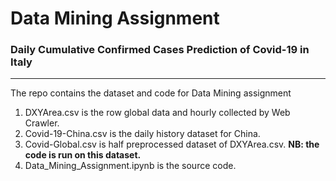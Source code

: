 # **Data Mining Assignment**
### **Daily Cumulative Confirmed Cases Prediction of Covid-19 in Italy**
---
The repo contains the dataset and code for Data Mining assignment
1. DXYArea.csv is the row global data and hourly collected by Web Crawler.
2. Covid-19-China.csv is the daily history dataset for China.
3. Covid-Global.csv is half preprocessed dataset of DXYArea.csv. **NB: the code is run on this dataset.**
4. Data_Mining_Assignment.ipynb is the source code.
